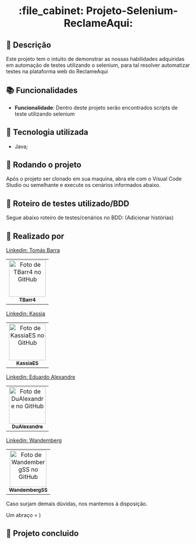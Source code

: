 <h1 align="center">:file_cabinet: Projeto-Selenium-ReclameAqui:</h1>

## :memo: Descrição
Este projeto tem o intuito de demonstrar as nossas habilidades adquiridas em automação de testes utilizando o selenium, para tal resolver automatizar testes na plataforma web do ReclameAqui

## :books: Funcionalidades
* <b>Funcionalidade</b>: Dentro deste projeto serão encontrados scripts de teste utilizando selenium

## :wrench: Tecnologia utilizada
* Java;

## :rocket: Rodando o projeto
Após o projeto ser clonado em sua maquina, abra ele com o Visual Code Studio ou semelhante e execute os cenários informados abaixo.

## :memo: Roteiro de testes utilizado/BDD
Segue abaixo roteiro de testes/cenários no BDD: (Adicionar histórias)



## :handshake: Realizado por
<table>
  <tr>
    <td align="center">
      <a href="https://github.com/TBarr4">
        <img src="https://avatars.githubusercontent.com/u/106219774?v=4" width="100px;" alt="Foto de TBarr4 no GitHub"/><br>
        <sub>
          <b>TBarr4</b>
        </sub>
      </a>
    </td>
  </tr>
<div class="badge-base LI-profile-badge" data-locale="pt_BR" data-size="large" data-theme="dark" data-type="HORIZONTAL" data-vanity="tomas-barra" data-version="v1"><a class="badge-base__link LI-simple-link" href="https://br.linkedin.com/in/tomas-barra?trk=profile-badge">Linkedin: Tomás Barra</a></div>
</table>


<table>
  <tr>
    <td align="center">
      <a href="https://github.com/KassiaES">
        <img src="https://avatars.githubusercontent.com/u/98121503?v=4" width="100px;" alt="Foto de KassiaES no GitHub"/><br>
        <sub>
          <b>KassiaES</b>
        </sub>
      </a>
    </td>
  </tr>
<div class="badge-base LI-profile-badge" data-locale="pt_BR" data-size="large" data-theme="dark" data-type="HORIZONTAL" data-vanity="kassia-es" data-version="v1"><a class="badge-base__link LI-simple-link" href="https://br.linkedin.com/in/kassia-es/?trk=profile-badge">Linkedin: Kassia</a></div>
</table>


<table>
  <tr>
    <td align="center">
      <a href="https://github.com/DuAlexandre">
        <img src="https://avatars.githubusercontent.com/u/95940707?v=4" width="100px;" alt="Foto de DuAlexandre no GitHub"/><br>
        <sub>
          <b>DuAlexandre</b>
        </sub>
      </a>
    </td>
  </tr>
<div class="badge-base LI-profile-badge" data-locale="pt_BR" data-size="large" data-theme="dark" data-type="HORIZONTAL" data-vanity="eduardo-alexandre025" data-version="v1"><a class="badge-base__link LI-simple-link" href="https://br.linkedin.com/in/eduardo-alexandre025/?trk=profile-badge">Linkedin: Eduardo Alexandre</a></div>
</table>
          
<table>
  <tr>
    <td align="center">
      <a href="https://github.com/WandembergSS">
        <img src="https://avatars.githubusercontent.com/u/86700373?v=4" width="100px;" alt="Foto de WandembergSS no GitHub"/><br>
        <sub>
          <b>WandembergSS</b>
        </sub>
      </a>
    </td>
  </tr>
<div class="badge-base LI-profile-badge" data-locale="pt_BR" data-size="large" data-theme="dark" data-type="HORIZONTAL" data-vanity="wss2021" data-version="v1"><a class="badge-base__link LI-simple-link" href="https://br.linkedin.com/in/wss2021/?trk=profile-badge">Linkedin: Wandemberg</a></div>
</table>



Caso surjam demais dúvidas, nos mantemos à disposição.

Um abraço = )
## :dart: Projeto concluido 
